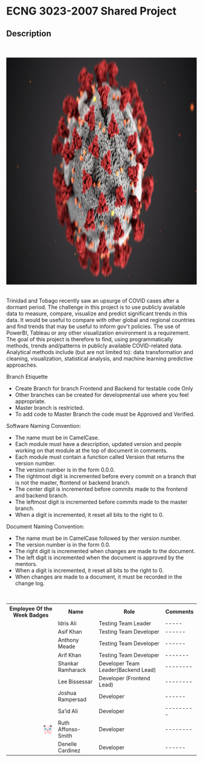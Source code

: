 # ECNG 3023-2007 Shared Project 
## Description
<br>
<br>
<img src="images/Covid-19.jpg" alt="Girl in a jacket" width="800" height="600">
<br>
<br>

<p>Trinidad and Tobago recently saw an upsurge of COVID cases after a dormant period. The challenge in
this project is to use publicly available data to measure, compare, visualize and predict significant trends
in this data. It would be useful to compare with other global and regional countries and find trends that
may be useful to inform gov't policies. The use of PowerBI, Tableau or any other visualization
environment is a requirement. The goal of this project is therefore to find, using programmatically
methods, trends and/patterns in publicly available COVID-related data. Analytical methods include (but
are not limited to): data transformation and cleaning, visualization, statistical analysis, and machine
learning predictive approaches.
</p>

Branch Etiquette<br>
- Create Branch for branch Frontend and Backend for testable code Only <br>
- Other branches can be created for developmental use where you feel appropriate.<br>
- Master branch is restricted.<br>
- To add code to Master Branch the code must be Approved and Verified.<br>

Software Naming Convention:<br>
- The name must be in CamelCase. <br>
- Each module must have a description, updated version and people working on that module at the top of document in comments.<br>
- Each module must contain a function called Version that returns the version number. <br> 
- The version number is in the form 0.0.0. <br>
- The rightmost digit is incremented before every commit on a branch that is not the master, ftontend or backend branch.<br>
- The center digit is incremented before commits made to the frontend and backend branch. <br>
- The leftmost digit is incremented before commits made to the master branch. <br>
- When a digit is incremented, it reset all bits to the right to 0. <br>

Document Naming Convention: <br>
- The name must be in CamelCase followed by ther version number. <br>
- The version number is in the form 0.0. <br>
- The right digit is incremented when changes are made to the document.<br>
- The left digit is incremented when the document is approved by the mentors. <br>
- When a digit is incremented, it reset all bits to the right to 0. <br>
- When changes are made to a document, it must be recorded in the change log. <br>

<br>



<table style="width:100%">
  <tr>
    <th>Employee Of the Week Badges</th>
    <th>Name</th>
    <th>Role</th> 
    <th>Comments</th>
  </tr>
  <tr>
    <td></td>
    <td>Idris Ali </td>
    <td>Testing Team Leader</td>
    <td>-----</td>
  </tr>
  <tr>
    <td></td>
    <td>Asif Khan</td>
    <td>Testing Team Developer</td>
    <td>------</td>
  </tr>
  <tr>
    <td></td>
    <td>Anthony Meade</td>
    <td>Testing Team Developer</td>
    <td>------</td>
  </tr>
  <tr>
    <td></td>
    <td>Arif Khan</td>
    <td>Testing Team Developer</td>
    <td>-------</td>
  </tr>
  <tr>
    <td></td>
    <td>Shankar Ramharack</td>
    <td>Developer Team Leader(Backend Lead)</td>
    <td>--------</td>
  </tr>
  <tr>
    <td></td>
    <td>Lee Bissessar</td>
    <td>Developer (Frontend Lead)</td>
    <td>--------</td>
  </tr>
  <tr>
    <td></td>
    <td>Joshua Rampersad</td>
    <td>Developer</td>
    <td>------</td>
  </tr>
  <tr>
    <td></td>
    <td>Sa’id Ali</td>
    <td>Developer</td>
    <td>---------</td>
  </tr>
  <tr>
    <td>
          <img src="icons/PNG/1x/039-jigglypuff.png" align="left" width="27" height="27" style="float: right;">
    </td>
    <td>Ruth Affonso-Smith</td>
    <td>Developer</td>
    <td>--------</td>
  </tr>
  <tr>
    <td></td>
    <td>Denelle Cardinez</td>
    <td>Developer</td>
    <td>------</td>
  </tr>
</table>
